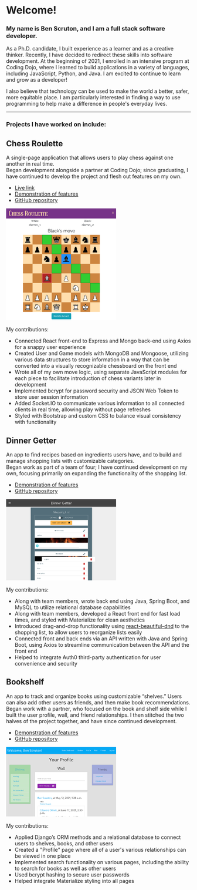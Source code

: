 # Welcome!

### My name is Ben Scruton, and I am a full stack software developer.

As a Ph.D. candidate, I built experience as a learner and as a creative thinker. Recently, I have decided to redirect these skills into software development. At the beginning of 2021, I enrolled in an intensive program at Coding Dojo, where I learned to build applications in a variety of languages, including JavaScript, Python, and Java.  I am excited to continue to learn and grow as a developer!

I also believe that technology can be used to make the world a better, safer, more equitable place. I am particularly interested in finding a way to use programming to help make a difference in people's everyday lives.

---

### Projects I have worked on include:

## Chess Roulette

A single-page application that allows users to play chess against one another in real time.  
Began development alongside a partner at Coding Dojo; since graduating, I have continued to develop the project and flesh out features on my own.

- [Live link](https://frozen-anchorage-73372.herokuapp.com)
- [Demonstration of features](https://benscruton.github.io/#/projects/chessroulette)
- [GitHub repository](https://github.com/benscruton/chess_roulette)

<img alt="Chess Roulette screenshot" src="/chessRoulette.png" width="300" />

My contributions:  
- Connected React front-end to Express and Mongo back-end using Axios for a snappy user experience
- Created User and Game models with MongoDB and Mongoose, utilizing various data structures to store information in a way that can be converted into a visually recognizable chessboard on the front end
- Wrote all of my own move logic, using separate JavaScript modules for each piece to facilitate introduction of chess variants later in development
- Implemented bcrypt for password security and JSON Web Token to store user session information
- Added Socket.IO to communicate various information to all connected clients in real time, allowing play without page refreshes
- Styled with Bootstrap and custom CSS to balance visual consistency with functionality

## Dinner Getter

An app to find recipes based on ingredients users have, and to build and manage shopping lists with customizable categories.  
Began work as part of a team of four; I have continued development on my own, focusing primarily on expanding the functionality of the shopping list.

- [Demonstration of features](https://benscruton.github.io/#/projects/dinnergetter)
- [GitHub repository](https://github.com/benscruton/dinnergetter)

<img src="/dinnerGetter.png" alt="Dinner Getter screenshot" width="300" />

My contributions:  
- Along with team members, wrote back end using Java, Spring Boot, and MySQL to utilize relational database capabilities
- Along with team members, developed a React front end for fast load times, and styled with Materialize for clean aesthetics
- Introduced drag-and-drop functionality using [react-beautiful-dnd](https://www.npmjs.com/package/react-beautiful-dnd) to the shopping list, to allow users to reorganize lists easily
- Connected front and back ends via an API written with Java and Spring Boot, using Axios to streamline communication between the API and the front end
- Helped to integrate Auth0 third-party authentication for user convenience and security


## Bookshelf

An app to track and organize books using customizable “shelves.”  Users can also add other users as friends, and then make book recommendations.  
Began work with a partner, who focused on the book and shelf side while I built the user profile, wall, and friend relationships.  I then stitched the two halves of the project together, and have since continued development.

- [Demonstration of features](https://benscruton.github.io/#/projects/bookshelf)
- [GitHub repository](https://github.com/benscruton/books_project)

<img alt="Bookshelf screenshot" src="/bookshelf.png" width="300" />

My contributions:  
- Applied Django’s ORM methods and a relational database to connect users to shelves, books, and other users
- Created a "Profile" page where all of a user's various relationships can be viewed in one place
- Implemented search functionality on various pages, including the ability to search for books as well as other users
- Used bcrypt hashing to secure user passwords
- Helped integrate Materialize styling into all pages


<!--
**benscruton/benscruton** is a ✨ _special_ ✨ repository because its `README.md` (this file) appears on your GitHub profile.

Here are some ideas to get you started:

- 🔭 I’m currently working on ...
- 🌱 I’m currently learning ...
- 👯 I’m looking to collaborate on ...
- 🤔 I’m looking for help with ...
- 💬 Ask me about ...
- 📫 How to reach me: ...
- 😄 Pronouns: ...
- ⚡ Fun fact: ...
-->
